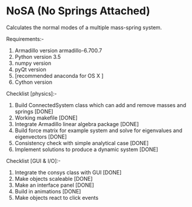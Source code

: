 # NoSA (No Springs Attached)
Calculates the normal modes of a multiple mass-spring system.

Requirements:-
  1. Armadillo version armadillo-6.700.7
  2. Python version 3.5
  3. numpy version
  4. pyQt version
  5. [recommended anaconda for OS X ]
  6. Cython version

Checklist [physics]:-
  1. Build ConnectedSystem class which can add and remove masses and springs [DONE]
  2. Working makefile [DONE]
  3. Integrate Armadillo linear algebra package [DONE]
  3. Build force matrix for example system and solve for eigenvalues and eigenvectors [DONE]
  4. Consistency check with simple analytical case [DONE]
  5. Implement solutions to produce a dynamic system [DONE]

Checklist [GUI & I/O]:-
  1. Integrate the consys class with GUI [DONE]
  2. Make objects scaleable [DONE]
  3. Make an interface panel [DONE]
  4. Build in animations [DONE]
  5. Make objects react to click events
